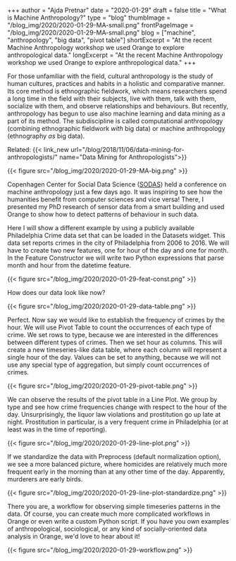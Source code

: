 +++
author = "Ajda Pretnar"
date = "2020-01-29"
draft = false
title = "What is Machine Anthropology?"
type = "blog"
thumbImage = "/blog_img/2020/2020-01-29-MA-small.png"
frontPageImage = "/blog_img/2020/2020-01-29-MA-small.png"
blog = ["machine", "anthropology", "big data", "pivot table"]
shortExcerpt = "At the recent Machine Anthropology workshop we used Orange to explore anthropological data."
longExcerpt = "At the recent Machine Anthropology workshop we used Orange to explore anthropological data."
+++

For those unfamiliar with the field, cultural anthropology is the study of human cultures, practices and habits in a holistic and comparative manner. Its core method is ethnographic fieldwork, which means researchers spend a long time in the field with their subjects, live with them, talk with them, socialize with them, and observe relationships and behaviours. But recently, anthropology has begun to use also machine learning and data mining as a part of its method. The subdiscipline is called computational anthropology (combining ethnographic fieldwork *with* big data) or machine anthropology (ethnography *as* big data).

Related: {{< link_new url="/blog/2018/11/06/data-mining-for-anthropologists/" name="Data Mining for Anthropologists">}}

{{< figure src="/blog_img/2020/2020-01-29-MA-big.png" >}}

Copenhagen Center for Social Data Science ([SODAS](https://sodas.ku.dk/)) held a conference on machine anthropology just a few days ago. It was inspiring to see how the humanities benefit from computer sciences and vice versa! There, I presented my PhD research of sensor data from a smart building and used Orange to show how to detect patterns of behaviour in such data.

Here I will show a different example by using a publicly available Philadelphia Crime data set that can be loaded in the Datasets widget. This data set reports crimes in the city of Philadelphia from 2006 to 2016. We will have to create two new features, one for hour of the day and one for month. In the Feature Constructor we will write two Python expressions that parse month and hour from the datetime feature.

{{< figure src="/blog_img/2020/2020-01-29-feat-const.png" >}}

How does our data look like now?

{{< figure src="/blog_img/2020/2020-01-29-data-table.png" >}}

Perfect. Now say we would like to establish the frequency of crimes by the hour. We will use Pivot Table to count the occurrences of each type of crime. We set rows to type, because we are interested in the differences between different types of crimes. Then we set hour as columns. This will create a new timeseries-like data table, where each column will represent a single hour of the day. Values can be set to anything, because we will not use any special type of aggregation, but simply count occurrences of crimes.

{{< figure src="/blog_img/2020/2020-01-29-pivot-table.png" >}}

We can observe the results of the pivot table in a Line Plot. We group by type and see how crime frequencies change with respect to the hour of the day. Unsurprisingly, the liquor law violations and prostitution go up late at night. Prostitution in particular, is a very frequent crime in Philadelphia (or at least was in the time of reporting).

{{< figure src="/blog_img/2020/2020-01-29-line-plot.png" >}}

If we standardize the data with Preprocess (default normalization option), we see a more balanced picture, where homicides are relatively much more frequent early in the morning than at any other time of the day. Apparently, murderers are early birds.

{{< figure src="/blog_img/2020/2020-01-29-line-plot-standardize.png" >}}

There you are, a workflow for observing simple timeseries patterns in the data. Of course, you can create much more complicated workflows in Orange or even write a custom Python script. If you have you own examples of anthropological, sociological, or any kind of socially-oriented data analysis in Orange, we'd love to hear about it!

{{< figure src="/blog_img/2020/2020-01-29-workflow.png" >}}
